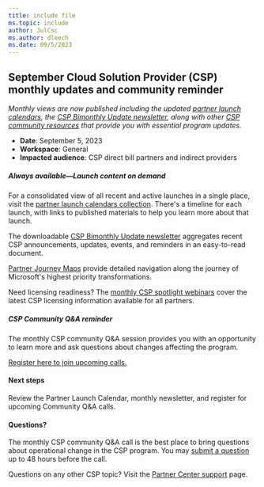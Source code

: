 ```yaml
---
title: include file
ms.topic: include
author: JulCsc
ms.author: dleech
ms.date: 09/5/2023
---
```


## September Cloud Solution Provider (CSP) monthly updates and community reminder

*Monthly views are now published including the updated [partner launch calendars](https://partner.microsoft.com/resources/collection/partner-launch-calendar#/), the [CSP Bimonthly Update newsletter](https://partner.microsoft.com/resources/collection/csp-monthly-update#/), along with other [CSP community resources](https://partner.microsoft.com/resources/collection/csp-community-collection#/) that provide you with essential program updates.*

- **Date**: September 5, 2023
- **Workspace**: General
- **Impacted audience**: CSP direct bill partners and indirect providers

##### Always available—Launch content on demand

For a consolidated view of all recent and active launches in a single place, visit the [partner launch calendars collection](https://partner.microsoft.com/resources/collection/partner-launch-calendar#/). There's a timeline for each launch, with links to published materials to help you learn more about that launch.

The downloadable [CSP Bimonthly Update newsletter](https://partner.microsoft.com/resources/collection/csp-monthly-update#/) aggregates recent CSP announcements, updates, events, and reminders in an easy-to-read document.

[Partner Journey Maps](https://partner.microsoft.com/resources/assets#/?search=partner%20journey%20map&sort=updated) provide detailed navigation along the journey of Microsoft's highest priority transformations.

Need licensing readiness? The [monthly CSP spotlight webinars](https://commercial_licensing.eventbuilder.com/YearToDate_ALL) cover the latest CSP licensing information available for all partners.

##### CSP Community Q&A reminder

The monthly CSP community Q&A session provides you with an opportunity to learn more and ask questions about changes affecting the program.

[Register here to join upcoming calls.](https://globalpbocomm.eventbuilder.com/GlobalCSP?source=ReminderComm)

#### Next steps

Review the Partner Launch Calendar, monthly newsletter, and register for upcoming Community Q&A calls.

#### Questions?

The monthly CSP community Q&A call is the best place to bring questions about operational change in the CSP program. You may [submit a question](https://forms.office.com/Pages/ResponsePage.aspx?id=v4j5cvGGr0GRqy180BHbRxPCM-dj381FjgaymDol2YRUMzVUNE5VRDU0RzlOSVBQUEhFSFhRU05HWCQlQCN0PWcu) up to 48 hours before the call.

Questions on any other CSP topic? Visit the [Partner Center support](https://partner.microsoft.com/support/?stage=1) page.
